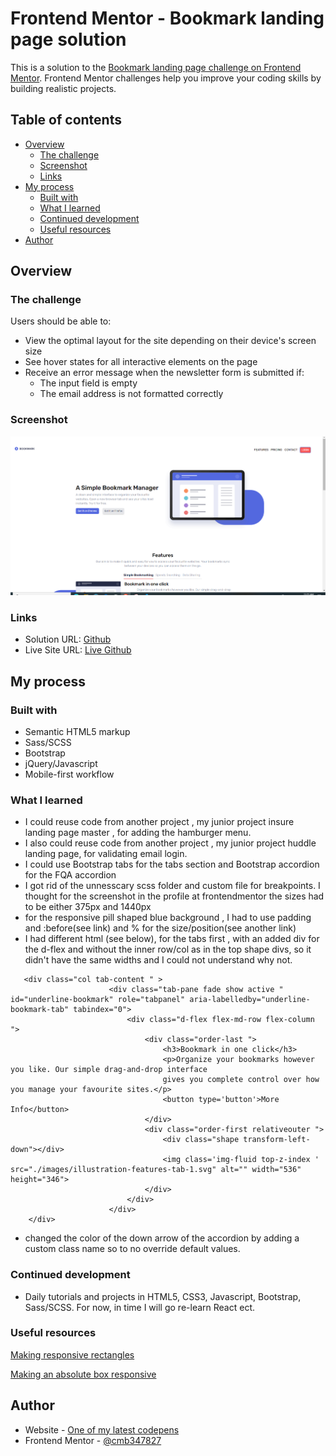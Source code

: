 # Frontend Mentor - Bookmark landing page solution

This is a solution to the [Bookmark landing page challenge on Frontend Mentor](https://www.frontendmentor.io/challenges/bookmark-landing-page-5d0b588a9edda32581d29158). Frontend Mentor challenges help you improve your coding skills by building realistic projects. 

## Table of contents

- [Overview](#overview)
  - [The challenge](#the-challenge)
  - [Screenshot](#screenshot)
  - [Links](#links)
- [My process](#my-process)
  - [Built with](#built-with)
  - [What I learned](#what-i-learned)
  - [Continued development](#continued-development)
  - [Useful resources](#useful-resources)
- [Author](#author)

## Overview

### The challenge

Users should be able to:

- View the optimal layout for the site depending on their device's screen size
- See hover states for all interactive elements on the page
- Receive an error message when the newsletter form is submitted if:
  - The input field is empty
  - The email address is not formatted correctly

### Screenshot

![screenshot](./images/screenshot.PNG "screenshot")

### Links

- Solution URL: [Github]()
- Live Site URL: [Live Github]()

## My process

### Built with

- Semantic HTML5 markup
- Sass/SCSS
- Bootstrap
- jQuery/Javascript
- Mobile-first workflow


### What I learned
  - I could reuse code from another project , my junior project insure landing page master , for adding the hamburger menu.
  - I also could reuse code from another project , my junior project huddle landing page,  for validating email login.
  - I could use Bootstrap tabs for the tabs section and Bootstrap accordion for the FQA accordion
  - I got rid of the unnesscary scss folder and custom file for breakpoints. I thought for the screenshot in the profile at frontendmentor the sizes had to be either 375px and 1440px
  - for the responsive pill shaped blue background , I had to use padding and :before(see link) 
    and % for the size/position(see another link)
  - I had different html (see below), for the tabs first , with an added div for the d-flex and without the inner row/col as in the top shape divs, so it didn't have the same widths and I could not understand why not. 
  ```
     <div class="col tab-content " >
                        <div class="tab-pane fade show active " id="underline-bookmark" role="tabpanel" aria-labelledby="underline-bookmark-tab" tabindex="0">
                            <div class="d-flex flex-md-row flex-column ">
                                <div class="order-last ">
                                    <h3>Bookmark in one click</h3>
                                    <p>Organize your bookmarks however you like. Our simple drag-and-drop interface 
                                    gives you complete control over how you manage your favourite sites.</p>
                                    <button type='button'>More Info</button>
                                </div>
                                <div class="order-first relativeouter ">
                                    <div class="shape transform-left-down"></div>
                                    <img class='img-fluid top-z-index ' src="./images/illustration-features-tab-1.svg" alt="" width="536" height="346">
                                </div>
                            </div>
                        </div>
      </div>
  ```
  - changed the color of the down arrow of the accordion by adding a custom class name so to no override default values.

  

### Continued development

- Daily tutorials and projects in HTML5, CSS3, Javascript, Bootstrap, Sass/SCSS. For now, in time I will go re-learn React ect.

### Useful resources

[Making responsive rectangles](https://bethsoderberg.com/blog/making-responsive-rectangles-and-squares-with-css/)

[Making an absolute box responsive](https://www.shecodes.io/athena/50922-how-to-make-an-absolute-box-responsive-with-css)



## Author

- Website - [One of my latest codepens](https://codepen.io/cynthiab72/pen/oNybYON)
- Frontend Mentor - [@cmb347827](https://www.frontendmentor.io/profile/cmb347827)

